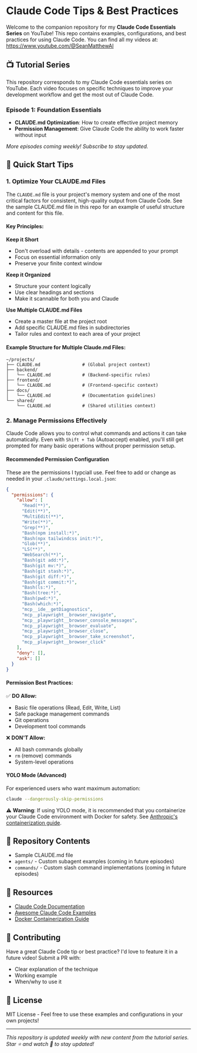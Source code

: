 # Claude Code Tips & Best Practices 

Welcome to the companion repository for my **Claude Code Essentials Series** on YouTube! This repo contains examples, configurations, and best practices for using Claude Code.  You can find all my videos at: https://www.youtube.com/@SeanMatthewAI

## 📺 Tutorial Series

This repository corresponds to my Claude Code essentials series on YouTube. Each video focuses on specific techniques to improve your development workflow and get the most out of Claude Code.

### Episode 1: Foundation Essentials
- **CLAUDE.md Optimization**: How to create effective project memory
- **Permission Management**: Give Claude Code the ability to work faster without input

*More episodes coming weekly! Subscribe to stay updated.*

## 🎯 Quick Start Tips

### 1. Optimize Your CLAUDE.md Files

The `CLAUDE.md` file is your project's memory system and one of the most critical factors for consistent, high-quality output from Claude Code.  See the sample CLAUDE.md file in this repo for an example of useful structure and content for this file.

#### Key Principles:

**Keep it Short**
- Don't overload with details - contents are appended to your prompt
- Focus on essential information only
- Preserve your finite context window

**Keep it Organized**
- Structure your content logically
- Use clear headings and sections
- Make it scannable for both you and Claude

**Use Multiple CLAUDE.md Files**
- Create a master file at the project root
- Add specific CLAUDE.md files in subdirectories
- Tailor rules and context to each area of your project

#### Example Structure for Multiple Claude.md Files:
```
~/projects/
├── CLAUDE.md                # (Global project context)
├── backend/
│   └── CLAUDE.md            # (Backend-specific rules)
├── frontend/
│   └── CLAUDE.md            # (Frontend-specific context)
├── docs/
│   └── CLAUDE.md            # (Documentation guidelines)
└── shared/
    └── CLAUDE.md            # (Shared utilities context)
```

### 2. Manage Permissions Effectively

Claude Code allows you to control what commands and actions it can take automatically. Even with `Shift + Tab` (Autoaccept) enabled, you'll still get prompted for many basic operations without proper permission setup.

#### Recommended Permission Configuration

These are the permissions I typciall use. Feel free to add or change as needed in your `.claude/settings.local.json`:

```json
{
  "permissions": {
    "allow": [
      "Read(**)",
      "Edit(**)",
      "MultiEdit(**)",
      "Write(**)",
      "Grep(**)",
      "Bash(npm install:*)",
      "Bash(npx tailwindcss init:*)",
      "Glob(**)",
      "LS(**)",
      "WebSearch(**)",
      "Bash(git add:*)",
      "Bash(git mv:*)",
      "Bash(git stash:*)",
      "Bash(git diff:*)",
      "Bash(git commit:*)",
      "Bash(ls:*)",
      "Bash(tree:*)",
      "Bash(pwd:*)",
      "Bash(which:*)",
      "mcp__ide__getDiagnostics",
      "mcp__playwright__browser_navigate",
      "mcp__playwright__browser_console_messages",
      "mcp__playwright__browser_evaluate",
      "mcp__playwright__browser_close",
      "mcp__playwright__browser_take_screenshot",
      "mcp__playwright__browser_click"
    ],
    "deny": [],
    "ask": []
  }
}
```

#### Permission Best Practices:

✅ **DO Allow:**
- Basic file operations (Read, Edit, Write, List)
- Safe package management commands
- Git operations
- Development tool commands

❌ **DON'T Allow:**
- All bash commands globally
- `rm` (remove) commands
- System-level operations

#### YOLO Mode (Advanced)

For experienced users who want maximum automation:

```bash
claude --dangerously-skip-permissions
```

⚠️ **Warning**: If using YOLO mode, it is recommended that you containerize your Claude Code environment with Docker for safety. See [Anthropic's containerization guide](https://docs.anthropic.com/en/docs/claude-code/devcontainer).

## 📁 Repository Contents

- Sample CLAUDE.md file
- `agents/` - Custom subagent examples (coming in future episodes)
- `commands/` - Custom slash command implementations (coming in future episodes)

## 🔗 Resources

- [Claude Code Documentation](https://docs.anthropic.com/en/docs/claude-code)
- [Awesome Claude Code Examples](https://github.com/hesreallyhim/awesome-claude-code)
- [Docker Containerization Guide](https://docs.anthropic.com/en/docs/claude-code/devcontainer)

## 🤝 Contributing

Have a great Claude Code tip or best practice? I'd love to feature it in a future video! Submit a PR with:
- Clear explanation of the technique
- Working example
- When/why to use it

## 📝 License

MIT License - Feel free to use these examples and configurations in your own projects!

---

*This repository is updated weekly with new content from the tutorial series. Star ⭐ and watch 👀 to stay updated!*